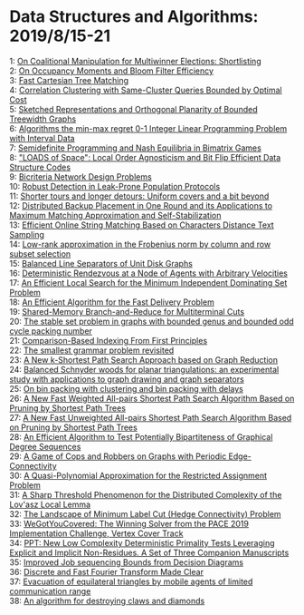 # Data Structures and Algorithms: 2019/8/15-21  
1: [On Coalitional Manipulation for Multiwinner Elections: Shortlisting](https://doi.org/10.48550/arXiv.1806.10460)  
2: [On Occupancy Moments and Bloom Filter Efficiency](https://doi.org/10.48550/arXiv.1908.04810)  
3: [Fast Cartesian Tree Matching](https://doi.org/10.48550/arXiv.1908.04937)  
4: [Correlation Clustering with Same-Cluster Queries Bounded by Optimal Cost](https://doi.org/10.48550/arXiv.1908.04976)  
5: [Sketched Representations and Orthogonal Planarity of Bounded Treewidth  Graphs](https://doi.org/10.48550/arXiv.1908.05015)  
6: [Algorithms the min-max regret 0-1 Integer Linear Programming Problem  with Interval Data](https://doi.org/10.48550/arXiv.1908.05082)  
7: [Semidefinite Programming and Nash Equilibria in Bimatrix Games](https://doi.org/10.48550/arXiv.1706.08550)  
8: ["LOADS of Space": Local Order Agnosticism and Bit Flip Efficient Data  Structure Codes](https://doi.org/10.48550/arXiv.1908.05415)  
9: [Bicriteria Network Design Problems](https://doi.org/10.48550/arXiv.cs/9809103)  
10: [Robust Detection in Leak-Prone Population Protocols](https://doi.org/10.48550/arXiv.1706.09937)  
11: [Shorter tours and longer detours: Uniform covers and a bit beyond](https://doi.org/10.48550/arXiv.1707.05387)  
12: [Distributed Backup Placement in One Round and its Applications to  Maximum Matching Approximation and Self-Stabilization](https://doi.org/10.48550/arXiv.1908.05700)  
13: [Efficient Online String Matching Based on Characters Distance Text  Sampling](https://doi.org/10.48550/arXiv.1908.05930)  
14: [Low-rank approximation in the Frobenius norm by column and row subset  selection](https://doi.org/10.48550/arXiv.1908.06059)  
15: [Balanced Line Separators of Unit Disk Graphs](https://doi.org/10.48550/arXiv.1709.02579)  
16: [Deterministic Rendezvous at a Node of Agents with Arbitrary Velocities](https://doi.org/10.48550/arXiv.1710.08291)  
17: [An Efficient Local Search for the Minimum Independent Dominating Set  Problem](https://doi.org/10.48550/arXiv.1802.06478)  
18: [An Efficient Algorithm for the Fast Delivery Problem](https://doi.org/10.48550/arXiv.1904.09142)  
19: [Shared-Memory Branch-and-Reduce for Multiterminal Cuts](https://doi.org/10.48550/arXiv.1908.04141)  
20: [The stable set problem in graphs with bounded genus and bounded odd  cycle packing number](https://doi.org/10.48550/arXiv.1908.06300)  
21: [Comparison-Based Indexing From First Principles](https://doi.org/10.48550/arXiv.1908.06318)  
22: [The smallest grammar problem revisited](https://doi.org/10.48550/arXiv.1908.06428)  
23: [A New k-Shortest Path Search Approach based on Graph Reduction](https://doi.org/10.48550/arXiv.1908.06460)  
24: [Balanced Schnyder woods for planar triangulations: an experimental study  with applications to graph drawing and graph separators](https://doi.org/10.48550/arXiv.1908.06688)  
25: [On bin packing with clustering and bin packing with delays](https://doi.org/10.48550/arXiv.1908.06727)  
26: [A New Fast Weighted All-pairs Shortest Path Search Algorithm Based on  Pruning by Shortest Path Trees](https://doi.org/10.48550/arXiv.1908.06798)  
27: [A New Fast Unweighted All-pairs Shortest Path Search Algorithm Based on  Pruning by Shortest Path Trees](https://doi.org/10.48550/arXiv.1908.06806)  
28: [An Efficient Algorithm to Test Potentially Bipartiteness of Graphical  Degree Sequences](https://doi.org/10.48550/arXiv.1908.06821)  
29: [A Game of Cops and Robbers on Graphs with Periodic Edge-Connectivity](https://doi.org/10.48550/arXiv.1908.06828)  
30: [A Quasi-Polynomial Approximation for the Restricted Assignment Problem](https://doi.org/10.48550/arXiv.1701.07208)  
31: [A Sharp Threshold Phenomenon for the Distributed Complexity of the  Lov\'asz Local Lemma](https://doi.org/10.48550/arXiv.1908.06270)  
32: [The Landscape of Minimum Label Cut (Hedge Connectivity) Problem](https://doi.org/10.48550/arXiv.1908.06541)  
33: [WeGotYouCovered: The Winning Solver from the PACE 2019 Implementation  Challenge, Vertex Cover Track](https://doi.org/10.48550/arXiv.1908.06795)  
34: [PPT: New Low Complexity Deterministic Primality Tests Leveraging  Explicit and Implicit Non-Residues. A Set of Three Companion Manuscripts](https://doi.org/10.48550/arXiv.1908.06964)  
35: [Improved Job sequencing Bounds from Decision Diagrams](https://doi.org/10.48550/arXiv.1908.07076)  
36: [Discrete and Fast Fourier Transform Made Clear](https://doi.org/10.48550/arXiv.1908.07154)  
37: [Evacuation of equilateral triangles by mobile agents of limited  communication range](https://doi.org/10.48550/arXiv.1908.07315)  
38: [An algorithm for destroying claws and diamonds](https://doi.org/10.48550/arXiv.1908.07318)  